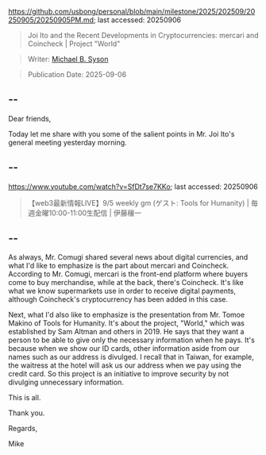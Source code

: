 https://github.com/usbong/personal/blob/main/milestone/2025/202509/20250905/20250905PM.md; last accessed: 20250906

> Joi Ito and the Recent Developments in Cryptocurrencies: mercari and Coincheck | Project "World"

> Writer: [Michael B. Syson](https://www.linkedin.com/in/michaelsyson/)

> Publication Date: 2025-09-06

## --

Dear friends,

Today let me share with you some of the salient points in Mr. Joi Ito's general meeting yesterday morning.

## --

https://www.youtube.com/watch?v=SfDt7se7KKo; last accessed: 20250906

> 【web3最新情報LIVE】9/5 weekly gm (ゲスト: Tools for Humanity) | 毎週金曜10:00-11:00生配信 | 伊藤穰一

## --

As always, Mr. Comugi shared several news about digital currencies, and what I'd like to emphasize is the part about mercari and Coincheck. According to Mr. Comugi, mercari is the front-end platform where buyers come to buy merchandise, while at the back, there's Coincheck. It's like what we know supermarkets use in order to receive digital payments, although Coincheck's cryptocurrency has been added in this case.

Next, what I'd also like to emphasize is the presentation from Mr. Tomoe Makino of Tools for Humanity. It's about the project, "World," which was established by Sam Altman and others in 2019. He says that they want a person to be able to give only the necessary information when he pays. It's because when we show our ID cards, other information aside from our names such as our address is divulged. I recall that in Taiwan, for example, the waitress at the hotel will ask us our address when we pay using the credit card. So this project is an initiative to improve security by not divulging unnecessary information.

This is all.

Thank you.

Regards,

Mike